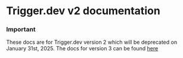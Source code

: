# Trigger.dev v2 documentation

### **Important**

These docs are for Trigger.dev version 2 which will be deprecated on January 31st, 2025. The docs for version 3 can be found [here](https://github.com/triggerdotdev/trigger.dev/tree/main/docs)
